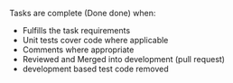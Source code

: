Tasks are complete (Done done) when:

* Fulfills the task requirements
* Unit tests cover code where applicable
* Comments where appropriate
* Reviewed and Merged into development (pull request)
* development based test code removed